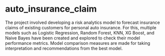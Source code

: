 # auto_insurance_claim
The project involved developing a risk analytics model to forecast insurance claims of existing customers for personal auto insurance. For this, multiple models such as Logistic Regression, Random Forest, KNN, XG Boost, and Naive Bayes have been created and explored to check their model performance metrics. Model comparison measures are made for taking interpretation and recommendations from the best model.
